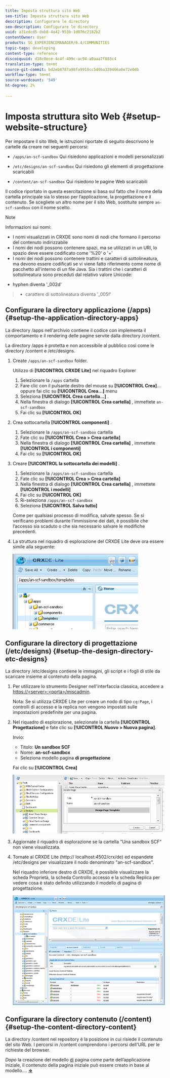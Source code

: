 ```yaml
---
title: Imposta struttura sito Web
seo-title: Imposta struttura sito Web
description: Configurare le directory
seo-description: Configurare le directory
uuid: a31edcd5-dab8-4a42-953b-1d076c2182b2
contentOwner: User
products: SG_EXPERIENCEMANAGER/6.4/COMMUNITIES
topic-tags: developing
content-type: reference
discoiquuid: d18c0ece-4c4f-499c-ac94-a9aaa7f883c4
translation-type: tm+mt
source-git-commit: bd2eb8787a98fa9910cc540ba329466a0e72e0db
workflow-type: tm+mt
source-wordcount: '549'
ht-degree: 2%

---
```



# Imposta struttura sito Web {#setup-website-structure}

Per impostare il sito Web, le istruzioni riportate di seguito descrivono le cartelle da creare nei seguenti percorsi:

* `/apps/an-scf-sandbox`
Qui risiedono applicazioni e modelli personalizzati

* `/etc/designs/an-scf-sandbox`
Qui risiedono gli elementi di progettazione scaricabili

* `/content/an-scf-sandbox`
Qui risiedono le pagine Web scaricabili

Il codice riportato in questa esercitazione si basa sul fatto che il nome della cartella principale sia lo stesso per l’applicazione, la progettazione e il contenuto. Se scegliete un altro nome per il sito Web, sostituite sempre `an-scf-sandbox` con il nome scelto.

>[!NOTE]
>
>Informazioni sui nomi:
>
>* I nomi visualizzati in CRXDE sono nomi di nodi che formano il percorso del contenuto indirizzabile
>* I nomi dei nodi possono contenere spazi, ma se utilizzati in un URI, lo spazio deve essere codificato come &#39;%20&#39; o &#39;+&#39;
>* I nomi dei nodi possono contenere trattini e caratteri di sottolineatura, ma devono essere codificati se vi viene fatto riferimento come nome di pacchetto all&#39;interno di un file Java. Sia i trattini che i caratteri di sottolineatura sono preceduti dal relativo valore Unicode:

   >
   >   
   * hyphen diventa &#39;_002d&#39;
   >   * carattere di sottolineatura diventa &#39;_005f&#39;


## Configurare la directory applicazione (/apps) {#setup-the-application-directory-apps}

La directory /apps nell&#39;archivio contiene il codice con implementa il comportamento e il rendering delle pagine servite dalla directory /content.

La directory /apps è protetta e non accessibile al pubblico così come le directory /content e /etc/designs.

1. Create `/apps/an-scf-sandbox` folder.

   Utilizzo di **[!UICONTROL CRXDE Lite]** nel riquadro Explorer

   1. Selezionare la `/apps` cartella
   1. Fare clic con il pulsante destro del mouse su **[!UICONTROL Crea]**... oppure fai clic su **[!UICONTROL Crea...]** menu
   1. Seleziona **[!UICONTROL Crea cartella...]** .
   1. Nella finestra di dialogo **[!UICONTROL Crea cartella]** , immettete `an-scf-sandbox`
   1. Fai clic su **[!UICONTROL OK]**

1. Crea sottocartella **[!UICONTROL componenti]** .

   1. Selezionare la `/apps/an-scf-sandbox` cartella
   1. Fate clic su **[!UICONTROL Crea > Crea cartella]**
   1. Nella finestra di dialogo **[!UICONTROL Crea cartella]** , immettete **[!UICONTROL i componenti]**
   1. Fai clic su **[!UICONTROL OK]**

1. Creare **[!UICONTROL la sottocartella dei modelli]** .

   1. Selezionare la `/apps/an-scf-sandbox` cartella
   1. Fate clic su **[!UICONTROL Crea > Crea cartella]**
   1. Nella finestra di dialogo **[!UICONTROL Crea cartella]** , immettete **[!UICONTROL i modelli]**
   1. Fai clic su **[!UICONTROL OK]**
   1. Ri-seleziona `/apps/an-scf-sandbox`
   1. Seleziona **[!UICONTROL Salva tutto]**

   Come per qualsiasi processo di modifica, salvate spesso. Se si verificano problemi durante l’immissione dei dati, è possibile che l’accesso sia scaduto o che sia necessario salvare le modifiche precedenti.

1. La struttura nel riquadro di esplorazione del CRXDE Lite deve ora essere simile alla seguente:

   ![chlimage_1-44](assets/chlimage_1-44.png)

## Configurare la directory di progettazione (/etc/designs) {#setup-the-design-directory-etc-designs}

La directory /etc/designs contiene le immagini, gli script e i fogli di stile da scaricare insieme al contenuto della pagina.

1. Per utilizzare lo strumento Designer nell&#39;interfaccia classica, accedere a [https://&lt;server>:&lt;porta>/miscadmin](http://localhost:4502/miscadmin).

   Nota: Se si utilizza CRXDE Lite per creare un nodo di tipo `cq:Page`, i controlli di accesso e la replica non vengono impostati sulle impostazioni predefinite per una pagina.

1. Nel riquadro di esplorazione, selezionate la cartella **[!UICONTROL Progettazione]** e fate clic su **[!UICONTROL Nuovo > Nuova pagina]**.

   Invio:

   * Titolo: **Un sandbox SCF**
   * Nome: **an-scf-sandbox**
   * Seleziona modello pagina **di progettazione**

   Fai clic su **[!UICONTROL Crea]**

   ![chlimage_1-45](assets/chlimage_1-45.png)

1. Aggiornate il riquadro di esplorazione se la cartella &quot;Una sandbox SCF&quot; non viene visualizzata.

1. Tornate al CRXDE Lite (http:// localhost:4502/crx/de) ed espandete /etc/designs per visualizzare il nodo denominato &quot;an-scf-sandbox&quot;.

   Nel riquadro inferiore destro di CRXDE, è possibile visualizzare la scheda Proprietà, la scheda Controllo accesso e la scheda Replica per vedere cosa è stato definito utilizzando il modello di pagina di progettazione.

   ![chlimage_1-46](assets/chlimage_1-46.png)

## Configurare la directory contenuto (/content) {#setup-the-content-directory-content}

La directory /content nel repository è la posizione in cui risiede il contenuto del sito Web. I percorsi in /content comprendono i percorsi dell&#39;URL per le richieste del browser.

*Dopo* la creazione del modello [di](initial-app.md#createthepagetemplate) pagina come parte dell’applicazione iniziale, il contenuto della pagina iniziale può essere creato in base al modello.... [**⇒**](initial-app.md)
